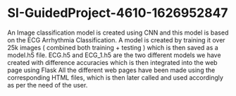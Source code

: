 # SI-GuidedProject-4610-1626952847
An Image classification model is created using CNN and this model is based on the ECG Arrhythmia Classification.
A model is created by training it over 25k images ( combined both training + testing ) which is then saved as a model.h5 file. 
ECG.h5 and ECG_1.h5 are the two different models we have created with difference accuracies which is then integrated into the web page using Flask
All the different web pages have been made using the corresponding HTML files, which is then later called and used accordingly as per the need of the user.
